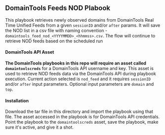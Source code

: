 ## DomainTools Feeds NOD Plabook

This playbook retrieves newly observed domains from DomainTools Real Time Unified Feeds from a given `sessionID` and/or `after` params. It will save the NOD list in a csv file with naming convention - `domaintools_feed_nod_<YYYYMMDD>_<hhmmss>.csv`. The flow will continue to retrieve NOD feeds based on the scheduled run

#### DomainTools API Asset

**The DomainTools playbooks in this repo will require an asset called `domaintoolscreds`** for a DomainTools API username and key. This asset is used to retrieve NOD feeds data via the DomainTools API during playbook execution. Current action selected is `nod_feed` and it requires `sessionID` and/or `after` input parameters. Optional input parameters are `domain` and `top`.
<br>

#### Installation

Download the tar file in this directory and import the playbook using that file. The asset accessed in the playbook is for DomainTools API credentials. Point the playbook to the `domaintoolscreds` asset, save the playbook, make sure it's active, and give it a shot.
